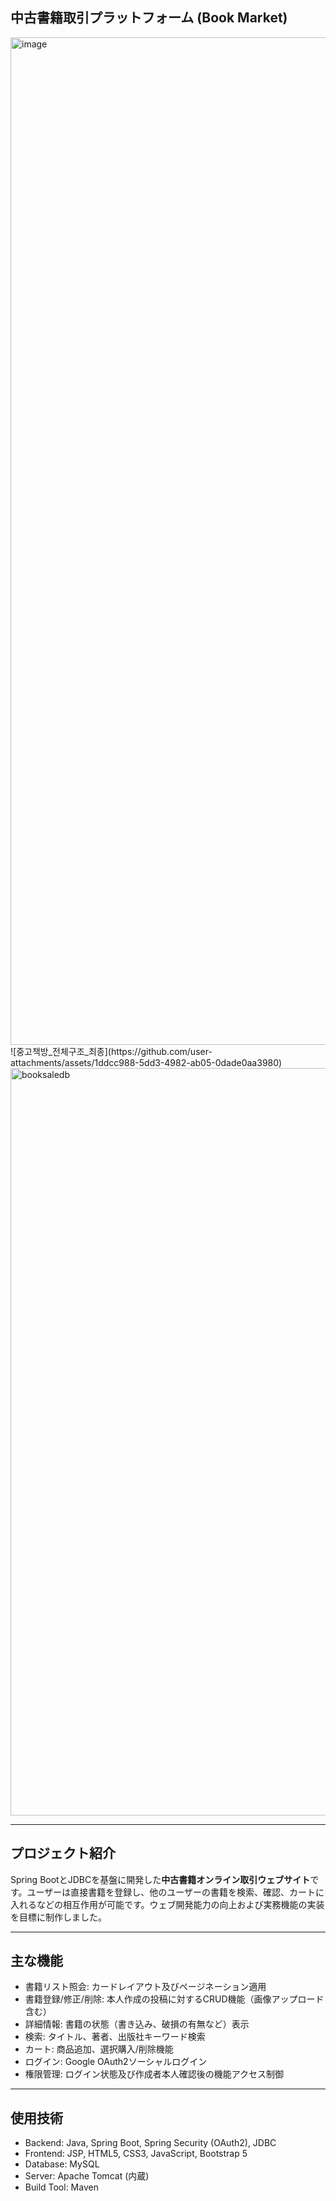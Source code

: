## 中古書籍取引プラットフォーム (Book Market)
<img width="2880" height="1612" alt="image" src="https://github.com/user-attachments/assets/792b00f8-c9e9-4ba3-a64f-3744527bcfad" />
![중고책방_전체구조_최종](https://github.com/user-attachments/assets/1ddcc988-5dd3-4982-ab05-0dade0aa3980)
<img width="1656" height="1196" alt="booksaledb" src="https://github.com/user-attachments/assets/7beee410-65e8-4653-9ffe-c1f4f112aaff" />

---

## プロジェクト紹介

Spring BootとJDBCを基盤に開発した**中古書籍オンライン取引ウェブサイト**です。ユーザーは直接書籍を登録し、他のユーザーの書籍を検索、確認、カートに入れるなどの相互作用が可能です。ウェブ開発能力の向上および実務機能の実装を目標に制作しました。

---

## 主な機能

* 書籍リスト照会: カードレイアウト及びページネーション適用
* 書籍登録/修正/削除: 本人作成の投稿に対するCRUD機能（画像アップロード含む）
* 詳細情報: 書籍の状態（書き込み、破損の有無など）表示
* 検索: タイトル、著者、出版社キーワード検索
* カート: 商品追加、選択購入/削除機能
* ログイン: Google OAuth2ソーシャルログイン
* 権限管理: ログイン状態及び作成者本人確認後の機能アクセス制御

---

## 使用技術

* Backend: Java, Spring Boot, Spring Security (OAuth2), JDBC
* Frontend: JSP, HTML5, CSS3, JavaScript, Bootstrap 5
* Database: MySQL
* Server: Apache Tomcat (内蔵)
* Build Tool: Maven

